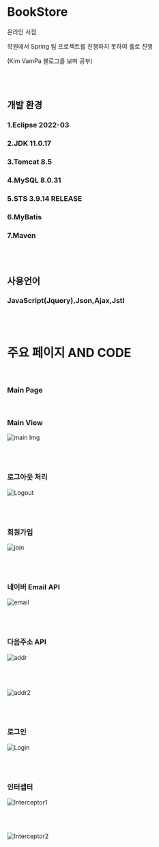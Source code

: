# BookStore

온라인 서점

학원에서 Spring 팀 프로젝트를 진행하지 못하여 홀로 진행

(Kim VamPa 블로그를 보며 공부)

<br><br>


## 개발 환경

### 1.Eclipse 2022-03
### 2.JDK 11.0.17
### 3.Tomcat 8.5
### 4.MySQL 8.0.31
### 5.STS 3.9.14 RELEASE
### 6.MyBatis
### 7.Maven

<br><br>

## 사용언어
### JavaScript(Jquery),Json,Ajax,Jstl

<br><br>

# 주요 페이지 AND CODE
<br>

### Main Page
<br>

### Main View
![main Img](https://user-images.githubusercontent.com/116561589/226113206-75007ca2-e27f-43e1-af81-127f7e843663.png)


<br><br>
### 로그아웃 처리
![Logout](https://user-images.githubusercontent.com/116561589/226119821-dcc7a805-2a0e-4d02-bfbf-e42b5cb933cf.png)

<br><br>
### 회원가입
![join](https://user-images.githubusercontent.com/116561589/226374831-3379bc12-19ea-4df6-95d2-8faf9c4d25bf.png)

<br><br>
### 네이버 Email API
![email](https://user-images.githubusercontent.com/116561589/226394243-5a4f00bb-935b-4177-a2ed-073825151a77.png)

<br><br>
### 다음주소 API
![addr](https://user-images.githubusercontent.com/116561589/226394883-c09c72f5-5d29-458e-8679-1d264c726039.png)

<br><br><br>
![addr2](https://user-images.githubusercontent.com/116561589/226396333-0aad27b8-1dce-4a61-aa1b-d8bc510132d6.png)

<br><br>
### 로그인

![Login](https://user-images.githubusercontent.com/116561589/226406490-558de852-af59-4119-ad5f-51aedd35ead6.png)

<br><br>
### 인터셉터

![Interceptor1](https://user-images.githubusercontent.com/116561589/226419317-19e5ffc1-0724-4bc5-8039-7e3fc84bb9da.png)

<br><br>

![Interceptor2](https://user-images.githubusercontent.com/116561589/226419928-2375e119-f625-4560-b840-c0d0852acc0e.png)


